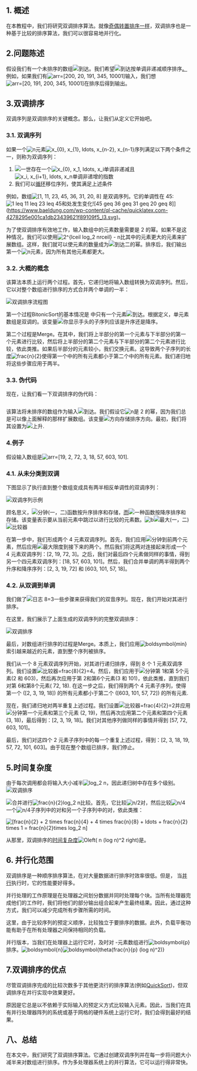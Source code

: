 ## 1. 概述

在本教程中，我们将研究双调排序算法。就像[奇偶转置排序一样](https://www.baeldung.com/cs/odd-even-transposition-sort)，双调排序也是一种基于比较的排序算法，我们可以很容易地并行化。

## 2.问题陈述

假设我们有一个未排序的数组![到达](https://www.baeldung.com/wp-content/ql-cache/quicklatex.com-602f57d5c533293e007b4ec27288fb44_l3.svg)。我们希望![到达](https://www.baeldung.com/wp-content/ql-cache/quicklatex.com-602f57d5c533293e007b4ec27288fb44_l3.svg)按单调非递减顺序排序[。](https://www.baeldung.com/cs/sorting-arrays-small-integers)例如，如果我们有![arr=[200, 20, 191, 345, 10001]](https://www.baeldung.com/wp-content/ql-cache/quicklatex.com-936394d3d98a40adacff30f3fdd8faa5_l3.svg)输入，我们想![arr=[20, 191, 200, 345, 10001]](https://www.baeldung.com/wp-content/ql-cache/quicklatex.com-aff844b1415c5ec82959dc02933d47c7_l3.svg)在排序后得到输出。

## 3.双调排序

双调序列是双调排序的关键概念。那么，让我们从定义它开始吧。

### 3.1. 双调序列

如果一个![n](https://www.baeldung.com/wp-content/ql-cache/quicklatex.com-ec4217f4fa5fcd92a9edceba0e708cf7_l3.svg)元素![x_{0}, x_{1}, ldots, x_{n-2}, x_{n-1}](https://www.baeldung.com/wp-content/ql-cache/quicklatex.com-db218b6ce06fd643fb2da2ce0d41a9e3_l3.svg)序列满足以下两个条件之一，则称为双调序列：

1.  ![一世](https://www.baeldung.com/wp-content/ql-cache/quicklatex.com-31318c5dcb226c69e0818e5f7d2422b5_l3.svg)存在一个![x_{0}, x_1, ldots, x_i](https://www.baeldung.com/wp-content/ql-cache/quicklatex.com-e6784f850b5c6fbfd571257360e1a3cc_l3.svg)单调非递减且![x_i, x_{i+1}, ldots, x_n](https://www.baeldung.com/wp-content/ql-cache/quicklatex.com-d20e0d2fcfd6c7928a985c212248414e_l3.svg)单调非递增的指数
2.  我们可以[循环](https://www.baeldung.com/cs/find-cycle-in-list)移位序列，使其满足上述条件

例如，数组![[1, 11, 23, 45, 36, 31, 20, 8]](https://www.baeldung.com/wp-content/ql-cache/quicklatex.com-75ff1f568fcbf11005ac076659c8418b_l3.svg) 是双调序列。它的单调性在 45:![1 leq 11 leq 23 leq 45](https://www.baeldung.com/wp-content/ql-cache/quicklatex.com-90dea2de44418553fd57a3909cc6d63e_l3.svg)和处发生变化![45 geq 36 geq 31 geq 20 geq 8]](https://www.baeldung.com/wp-content/ql-cache/quicklatex.com-4278295e001ca1db23439621f89109f5_l3.svg)。

为了使双调排序有效地工作，输入数组中的元素数量需要是 2 的幂。如果不是这种情况，我们可以使用![2^{lceil log_2 nrceil} - n](https://www.baeldung.com/wp-content/ql-cache/quicklatex.com-fe53845caf30295a0a564f32bd2c90af_l3.svg)比其中的元素更大的元素来扩展数组。这样，我们就可以使元素的数量成为![到达](https://www.baeldung.com/wp-content/ql-cache/quicklatex.com-602f57d5c533293e007b4ec27288fb44_l3.svg)二的幂。排序后，我们输出第一个![n](https://www.baeldung.com/wp-content/ql-cache/quicklatex.com-ec4217f4fa5fcd92a9edceba0e708cf7_l3.svg)元素，因为所有其他元素都更大。

### 3.2. 大概的概念

该算法本质上运行两个过程。首先，它递归地将输入数组转换为双调序列。然后，它以对整个数组进行排序的方式合并两个单调的一半：

![双调排序流程图](https://www.baeldung.com/wp-content/uploads/sites/4/2022/09/The-flowchart-of-Bitonic-Sort.jpg)

第一个过程BitonicSort的基本情况是 中只有一个元素![到达](https://www.baeldung.com/wp-content/ql-cache/quicklatex.com-602f57d5c533293e007b4ec27288fb44_l3.svg)。根据定义，单元素数组是双调的。该变量![你](https://www.baeldung.com/wp-content/ql-cache/quicklatex.com-4f500a9fbee612ec0b522ede6c764f4d_l3.svg)显示手头的子序列应该是升序还是降序。

第二个过程是Merge。在其中，我们将上半部分的第一个元素与下半部分的第一个元素进行比较，然后将上半部分的第二个元素与下半部分的第二个元素进行比较，依此类推。如果后半部分的元素较小，我们交换元素。这导致两个子序列的长度![frac{n}{2}](https://www.baeldung.com/wp-content/ql-cache/quicklatex.com-a8a35e021deb049d8d0fbe27ce285385_l3.svg)使得第一个中的所有元素都小于第二个中的所有元素。我们递归地将这些步骤应用于两半。

### 3.3. 伪代码

现在，让我们看一下双调排序的伪代码：

```

```

该算法将未排序的数组作为输入![到达](https://www.baeldung.com/wp-content/ql-cache/quicklatex.com-602f57d5c533293e007b4ec27288fb44_l3.svg)。我们假设它![n](https://www.baeldung.com/wp-content/ql-cache/quicklatex.com-ec4217f4fa5fcd92a9edceba0e708cf7_l3.svg)是 2 的幂，因为我们总是可以像上面解释的那样扩展数组。该变量![方向](https://www.baeldung.com/wp-content/ql-cache/quicklatex.com-ce29522ab341e471fc4cee2f38f952d1_l3.svg)存储排序方向。最初，我们将其设置为![上升](https://www.baeldung.com/wp-content/ql-cache/quicklatex.com-200b0b8eb04b8ba288cd69981dd282bd_l3.svg).

### 4.例子

假设输入数组是![arr=[19, 2, 72, 3, 18, 57, 603, 101]](https://www.baeldung.com/wp-content/ql-cache/quicklatex.com-0612bf3e147120b119ec14cce72828a6_l3.svg).

### 4.1. 从未分类到双调

下图显示了执行直到整个数组变成具有两半相反单调性的双调序列：

![双调序列示例](https://www.baeldung.com/wp-content/uploads/sites/4/2022/09/bitonic_example.jpg)

顾名思义，![分钟(一，二)](https://www.baeldung.com/wp-content/ql-cache/quicklatex.com-84a2c5aa2b2dc60430151a31cd6dd7f9_l3.svg)函数按升序排序和存储，[而](https://www.baeldung.com/cs/ilp-max-min)![一种](https://www.baeldung.com/wp-content/ql-cache/quicklatex.com-0e55b0b3943237ccfc96979505679274_l3.svg)函数按降序排序和存储。该变量表示要从当前元素中跳过以进行比较的元素数。![b](https://www.baeldung.com/wp-content/ql-cache/quicklatex.com-ad69adf868bc701e561aa555db995f1f_l3.svg)![最大(一，二)](https://www.baeldung.com/wp-content/ql-cache/quicklatex.com-4abb8a744f4ef04603fd0f60b4e04fc1_l3.svg)![比较器](https://www.baeldung.com/wp-content/ql-cache/quicklatex.com-5e19d54cf3f14aac8169c024a382c943_l3.svg)

在第一步中，我们形成两个 4 元素双调序列。首先，我们应用![分钟](https://www.baeldung.com/wp-content/ql-cache/quicklatex.com-af0abd2e3808b53ed061cf82a9870468_l3.svg)到前两个元素，然后应用![最大限度](https://www.baeldung.com/wp-content/ql-cache/quicklatex.com-0aec64527578069360ff16720e1c4513_l3.svg)到接下来的两个。然后我们将这两对连接起来形成一个 4 元素双调序列：[2, 19, 72, 3]。之后，我们对最后四个元素做同样的事情，得到另一个四元素双调序列：[18, 57, 603, 101]。然后，我们合并单调的两半得到两个升序和降序序列：[2, 3, 19, 72] 和 [603, 101, 57, 18]。

### 4.2. 从双调到单调

我们做了![日志 8=3](https://www.baeldung.com/wp-content/ql-cache/quicklatex.com-41fa04a99b37373735ef19513dd394ed_l3.svg)一些步骤来获得我们的双音序列。现在，我们开始对其进行排序。

在这里，我们展示了上面生成的双调序列的完整双调排序：

![双调排序](https://www.baeldung.com/wp-content/uploads/sites/4/2022/09/bitonic_sort.jpg)

最后，对数组进行排序的过程是Merge。本质上，我们应用![boldsymbol{min}](https://www.baeldung.com/wp-content/ql-cache/quicklatex.com-5079bd3b53597126f7bb6d235f1630f5_l3.svg)索引越来越近的元素，直到整个序列被排序。

我们从一个 8 元素双调序列开始，对其进行递归排序，得到 8 个 1 元素双调序列。我们设置![比较器=frac{8}{2}=4](https://www.baeldung.com/wp-content/ql-cache/quicklatex.com-8d405e59226d80747276d29a1cf9718a_l3.svg)。然后，我们应用于![分钟](https://www.baeldung.com/wp-content/ql-cache/quicklatex.com-af0abd2e3808b53ed061cf82a9870468_l3.svg)第 1和第 5个元素(2 和 603)，然后再次应用于第 2和第6个元素(3 和 101)，依此类推，直到我们对第 6和第8个元素( 72, 18). 在这一步之后，我们得到两个 4 元素子序列，使得第一个 ([2, 3, 19, 18]) 的所有元素都小于第二个 ([603, 101, 57, 72]) 的所有元素.

现在，我们递归地对两半重复上述过程。我们设置![比较器=frac{4}{2}=2](https://www.baeldung.com/wp-content/ql-cache/quicklatex.com-691fda1ee3f78d23985a1d5d93c8da67_l3.svg)并应用![分钟](https://www.baeldung.com/wp-content/ql-cache/quicklatex.com-af0abd2e3808b53ed061cf82a9870468_l3.svg)第一个元素和第三个元素 (2, 19)，然后再次应用第二个元素和第四个元素 (3, 18)，最后得到：[2, 3, 19, 18]。我们对其他序列做同样的事情并得到 [57, 72, 603, 101]。

最后，我们对这四个 2 元素子序列中的每一个重复上述过程，得到：[2, 3, 18, 19, 57, 72, 101, 603]。由于现在整个数组已排序，我们停止。

## 5.时间复杂度

由于每次调用都会将输入大小减半![log_2 n](https://www.baeldung.com/wp-content/ql-cache/quicklatex.com-af63a6349b558749fee51a1b34183395_l3.svg)，因此递归树中存在多个级别。![双调排序](https://www.baeldung.com/wp-content/ql-cache/quicklatex.com-e2febc703aaaf98c041467da1496f2e4_l3.svg)

![合并](https://www.baeldung.com/wp-content/ql-cache/quicklatex.com-91a0dc288d52d287ebfe67b28dcdcea0_l3.svg)进行![frac{n}{2}log_2 n](https://www.baeldung.com/wp-content/ql-cache/quicklatex.com-742ba880a4445d77f418a9f52d7095f6_l3.svg)比较。首先，它比较![n/2](https://www.baeldung.com/wp-content/ql-cache/quicklatex.com-4017d56a85fdbf5f40a8ee9b3e8964df_l3.svg)对，然后比较![n/4](https://www.baeldung.com/wp-content/ql-cache/quicklatex.com-e85e2031ac81e70b05d7a9a9242e45d0_l3.svg) 一个![n/4](https://www.baeldung.com/wp-content/ql-cache/quicklatex.com-e85e2031ac81e70b05d7a9a9242e45d0_l3.svg)子序列中的对和另一个子序列中的对，依此类推：

 ![[frac{n}{2} + 2 times frac{n}{4} + 4 times frac{n}{8} + ldots + frac{n}{2} times 1 = frac{n}{2}times log_2 n]](https://www.baeldung.com/wp-content/ql-cache/quicklatex.com-d4eb71323d68bd5feaae59361eb694ff_l3.svg)

从那里，双调排序的[时间复杂度](https://www.baeldung.com/cs/time-vs-space-complexity)![Oleft( n (log n)^2 right)](https://www.baeldung.com/wp-content/ql-cache/quicklatex.com-b1c080ab9206abdb3f94c3c8db15218a_l3.svg)是。

## 6. 并行化范围

双调排序是一种顺序排序算法，在对大量数据进行排序时效率很低。但是， 当[并行](https://www.baeldung.com/cs/concurrency-vs-parallelism)执行时，它的性能要好得多。

并行处理的工作原理是在处理器之间划分数据并同时处理每个块。当所有处理器完成他们的工作时，我们将他们的部分输出组合起来产生最终结果。因此，通过这种方式，我们可以减少完成所有步骤所需的时间。

这里，由于比较序列的预定义顺序，比较独立于要排序的数据。此外，负载平衡功能有助于在所有处理器之间保持相同的负载。

并行版本，当我们在处理器上运行它时，及时对 -元素数组进行![boldsymbol{p}](https://www.baeldung.com/wp-content/ql-cache/quicklatex.com-3ff8ef9075980f2d0a47ab343f13d593_l3.svg)排序。![boldsymbol{n}](https://www.baeldung.com/wp-content/ql-cache/quicklatex.com-33807c51cda3a8b6397f854effb8c2d3_l3.svg)![boldsymbol{theta(frac{n}{p} (log n)^2)}](https://www.baeldung.com/wp-content/ql-cache/quicklatex.com-7a696286dc9eaa636f29c8b89adedf9e_l3.svg)

## 7.双调排序的优点

尽管双调排序完成的比较次数多于其他更流行的排序算法(例如[QuickSort](https://www.baeldung.com/cs/algorithm-quicksort))，但双调排序在并行实现中效果更好。

原因是它总是以不依赖于实际输入的预定义方式比较输入元素。因此，当我们在具有并行处理器阵列的系统或基于网格的硬件系统上运行它时，我们会得到最好的结果。

## 八、总结

在本文中，我们研究了双调排序算法。它通过创建双调序列并在每一步将问题大小减半来对数组进行排序。作为多处理器系统上的并行算法，它可以运行得非常快。